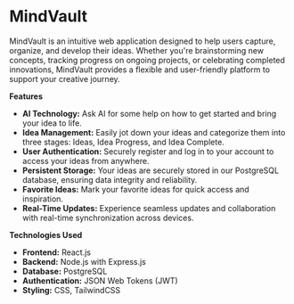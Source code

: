 # MindVault


MindVault is an intuitive web application designed to help users capture, organize, and develop their ideas. Whether you're brainstorming new concepts, tracking progress on ongoing projects, or celebrating completed innovations, MindVault provides a flexible and user-friendly platform to support your creative journey.


**Features**

* **AI Technology:** Ask AI for some help on how to get started and bring  your idea to life.
* **Idea Management:** Easily jot down your ideas and categorize them into three stages: Ideas, Idea Progress, and Idea Complete.
* **User Authentication:** Securely register and log in to your account to access your ideas from anywhere.
* **Persistent Storage:** Your ideas are securely stored in our PostgreSQL database, ensuring data integrity and reliability.
* **Favorite Ideas:** Mark your favorite ideas for quick access and inspiration.
* **Real-Time Updates:** Experience seamless updates and collaboration with real-time synchronization across devices.


**Technologies Used**
* **Frontend:** React.js
* **Backend:** Node.js with Express.js
* **Database:** PostgreSQL
* **Authentication:** JSON Web Tokens (JWT)
* **Styling:** CSS, TailwindCSS
